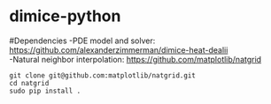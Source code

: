 # dimice-python

#Dependencies
-PDE model and solver: https://github.com/alexanderzimmerman/dimice-heat-dealii   
-Natural neighbor interpolation: https://github.com/matplotlib/natgrid

    git clone git@github.com:matplotlib/natgrid.git
    cd natgrid
    sudo pip install .

